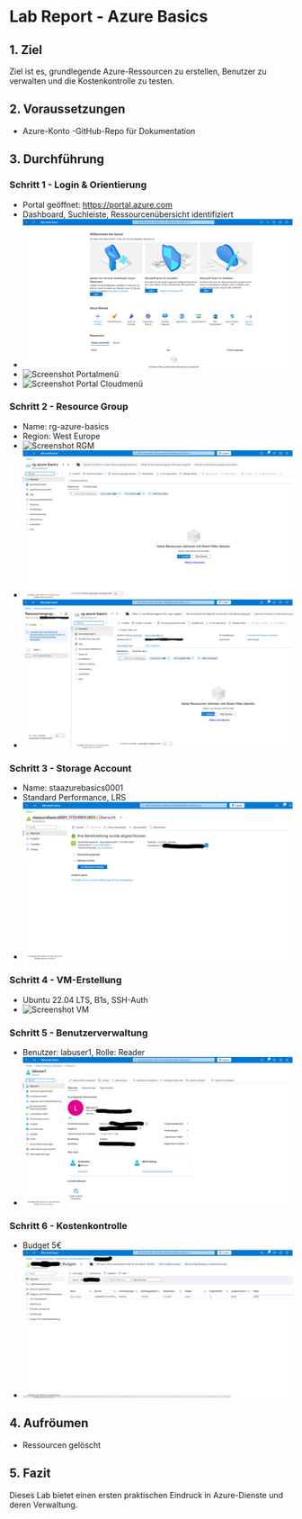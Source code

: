 # Lab Report - Azure Basics

## 1. Ziel
Ziel ist es, grundlegende Azure-Ressourcen zu erstellen, Benutzer zu verwalten und die Kostenkontrolle zu testen.

## 2. Voraussetzungen
- Azure-Konto
-GitHub-Repo für Dokumentation

## 3. Durchführung

### Schritt 1 - Login & Orientierung
- Portal geöffnet: https://portal.azure.com
- Dashboard, Suchleiste, Ressourcenübersicht identifiziert
- ![Screenshot Portalstart](img/portal-start.png)
- ![Screenshot Portalmenü](img/portal-menü.png)
- ![Screenshot Portal Cloudmenü](img/portal-cloud-menü.png)

### Schritt 2 - Resource Group
- Name: rg-azure-basics
- Region: West Europe
- ![Screenshot RGM](img/resource-group-menü.png)
- ![Screenshot RG](img/resource-group.png)
- ![Screenshot RG1](img/resource-group1.png)

### Schritt 3 - Storage Account
- Name: staazurebasics0001
- Standard Performance, LRS
- ![Screenshot Storage](img/storage-account-overview.png)

### Schritt 4 - VM-Erstellung
- Ubuntu 22.04 LTS, B1s, SSH-Auth
- ![Screenshot VM](img/vm-übersicht.png)

### Schritt 5 - Benutzerverwaltung
- Benutzer: labuser1, Rolle: Reader
- ![Screenshot User](img/user.png)

### Schritt 6 - Kostenkontrolle
- Budget 5€
- ![Screenshot Budget](img/budget.png)

## 4. Aufröumen
- Ressourcen gelöscht

## 5. Fazit
Dieses Lab bietet einen ersten praktischen Eindruck in Azure-Dienste und deren Verwaltung.